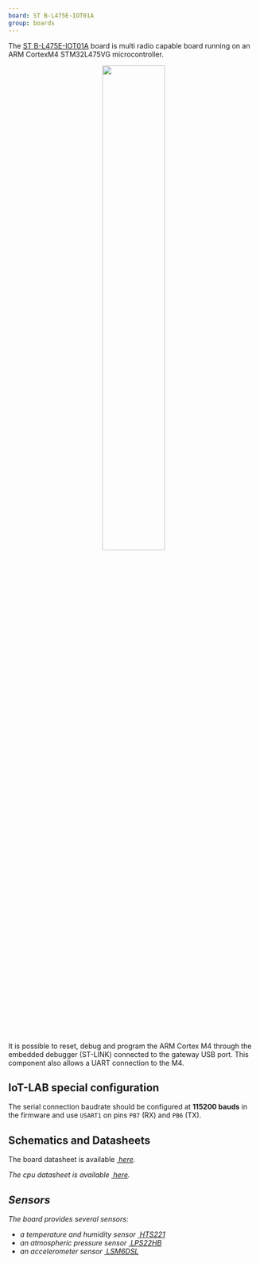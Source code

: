 ```yaml
---
board: ST B-L475E-IOT01A
group: boards
---
```


The [ST B-L475E-IOT01A](https://www.st.com/en/evaluation-tools/b-l475e-iot01a.html)
board is multi radio capable board running on an ARM CortexM4 STM32L475VG
microcontroller.

<div style="text-align:center">
<img src="{{ '/assets/images/docs/boards/st-iotnode/' | relative_url}}st-iotnode.jpg" style="width:50%;"/>
</div>

It is possible to reset, debug and program the ARM Cortex M4 through the
embedded debugger (ST-LINK) connected to the gateway USB port. This component
also allows a UART connection to the M4.

## IoT-LAB special configuration

The serial connection baudrate should be configured at **115200 bauds** in the
firmware and use `USART1` on pins `PB7` (RX) and `PB6` (TX).

## Schematics and Datasheets

The board datasheet is available [<i class="far fa-file-pdf"/>&nbsp;here](https://www.st.com/resource/en/user_manual/dm00347848.pdf).

The cpu datasheet is available [<i class="far fa-file-pdf"/>&nbsp;here](https://www.st.com/resource/en/datasheet/stm32l475vg.pdf).

## Sensors

The board provides several sensors:
  * a temperature and humidity sensor
    [<i class="far fa-file-pdf"/>&nbsp;HTS221](https://www.st.com/resource/en/datasheet/hts221.pdf)
  * an atmospheric pressure sensor
    [<i class="far fa-file-pdf"/>&nbsp;LPS22HB](https://www.st.com/resource/en/datasheet/dm00140895.pdf)
  * an accelerometer sensor
    [<i class="far fa-file-pdf"/>&nbsp;LSM6DSL](https://www.st.com/resource/en/datasheet/lsm6dsl.pdf)
